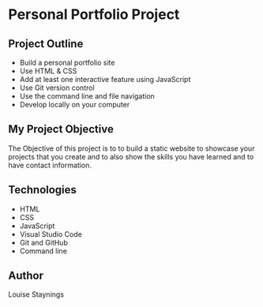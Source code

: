 # Personal Portfolio Project
## Project Outline

* Build a personal portfolio site
* Use HTML & CSS
* Add at least one interactive feature using JavaScript
* Use Git version control
* Use the command line and file navigation
* Develop locally on your computer
  
## My Project Objective

The Objective of this project is to to build a static website to showcase your projects that you create and to also show the skills you have learned and to have contact information.

## Technologies
* HTML
* CSS
* JavaScript
* Visual Studio Code
* Git and GitHub
* Command line
  
## Author

Louise Staynings
